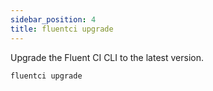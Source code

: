 ```yaml
---
sidebar_position: 4
title: fluentci upgrade
---
```


Upgrade the Fluent CI CLI to the latest version.

```bash
fluentci upgrade
```
